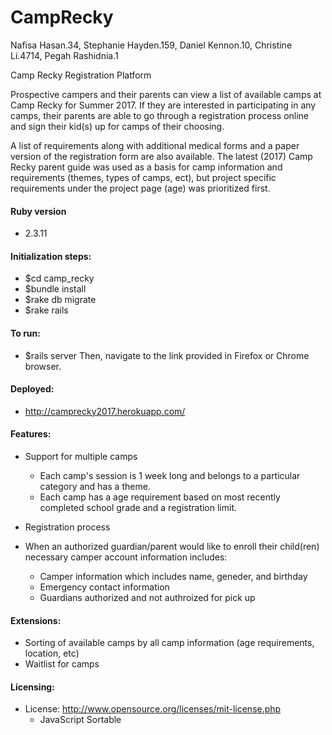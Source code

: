 # CampRecky

Nafisa Hasan.34, Stephanie Hayden.159, Daniel Kennon.10, Christine Li.4714, Pegah Rashidnia.1

Camp Recky Registration Platform

Prospective campers and their parents can view a list of available camps at Camp Recky for Summer 2017. If they are interested in participating in any camps, their parents are able to go through a registration process online and sign their kid(s) up for camps of their choosing. 

A list of requirements along with additional medical forms and a paper version of the registration form are also available.
The latest (2017) Camp Recky parent guide was used as a basis for camp information and requirements (themes, types of camps, ect), but project specific requirements under the project page (age) was prioritized first.

#### Ruby version
  - 2.3.11
	
#### Initialization steps:
 - $cd camp_recky
 - $bundle install
 - $rake db migrate
 - $rake rails

#### To run:
 - $rails server
Then, navigate to the link provided in Firefox or Chrome browser.

#### Deployed: 
 - http://camprecky2017.herokuapp.com/

#### Features:
- Support for multiple camps 
     - Each camp's session is 1 week long and belongs to a particular category and has a theme.
     - Each camp has a age requirement based on most recently completed school grade and a registration limit.
 
- Registration process
- When an authorized guardian/parent would like to enroll their child(ren) necessary camper account information includes:
 
	- Camper information which includes name, geneder, and birthday
	- Emergency contact information
	- Guardians authorized and not authroized for pick up
  
#### Extensions:
 - Sorting of available camps by all camp information (age requirements, location, etc)
 - Waitlist for camps

#### Licensing:
- License: http://www.opensource.org/licenses/mit-license.php
	- JavaScript Sortable
